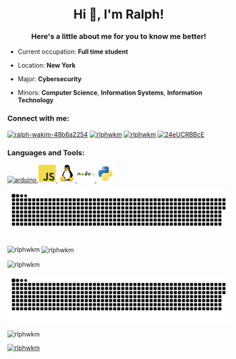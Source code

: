 <h1 align="center">Hi 👋, I'm Ralph!</h1>
<h3 align="center">Here's a little about me for you to know me better!</h3>

- Current occupation: **Full time student**

- Location: **New York**

- Major: **Cybersecurity**

- Minors: **Computer Science**, **Information Systems**, **Information Technology**

<h3 align="left">Connect with me:</h3>
<p align="left">
<a href="https://linkedin.com/in/ralph-wakim-48b6a2254" target="blank"><img align="center" src="https://raw.githubusercontent.com/rahuldkjain/github-profile-readme-generator/master/src/images/icons/Social/linked-in-alt.svg" alt="ralph-wakim-48b6a2254" height="30" width="40" /></a>
<a href="https://twitter.com/rlphwkm" target="blank"><img align="center" src="https://raw.githubusercontent.com/rahuldkjain/github-profile-readme-generator/master/src/images/icons/Social/twitter.svg" alt="rlphwkm" height="30" width="40" /></a>
<a href="https://instagram.com/rlphwkm" target="blank"><img align="center" src="https://raw.githubusercontent.com/rahuldkjain/github-profile-readme-generator/master/src/images/icons/Social/instagram.svg" alt="rlphwkm" height="30" width="40" /></a>
<a href="https://discord.gg/24eUCRBBcE" target="blank"><img align="center" src="https://raw.githubusercontent.com/rahuldkjain/github-profile-readme-generator/master/src/images/icons/Social/discord.svg" alt="24eUCRBBcE" height="30" width="40" /></a>
</p>

<h3 align="left">Languages and Tools:</h3>
<p align="left"> <a href="https://www.arduino.cc/" target="_blank" rel="noreferrer"> <img src="https://cdn.worldvectorlogo.com/logos/arduino-1.svg" alt="arduino" width="40" height="40"/> </a> <a href="https://developer.mozilla.org/en-US/docs/Web/JavaScript" target="_blank" rel="noreferrer"> <img src="https://raw.githubusercontent.com/devicons/devicon/master/icons/javascript/javascript-original.svg" alt="javascript" width="40" height="40"/> </a> <a href="https://www.linux.org/" target="_blank" rel="noreferrer"> <img src="https://raw.githubusercontent.com/devicons/devicon/master/icons/linux/linux-original.svg" alt="linux" width="40" height="40"/> </a> <a href="https://nodejs.org" target="_blank" rel="noreferrer"> <img src="https://raw.githubusercontent.com/devicons/devicon/master/icons/nodejs/nodejs-original-wordmark.svg" alt="nodejs" width="40" height="40"/> </a> <a href="https://www.python.org" target="_blank" rel="noreferrer"> <img src="https://raw.githubusercontent.com/devicons/devicon/master/icons/python/python-original.svg" alt="python" width="40" height="40"/> </a> </p>

<a href="https://github.com/rlphwkm"><img src="contributions.svg"></a>

<p><img align="left" src="https://github-readme-stats.vercel.app/api/top-langs?username=rlphwkm&show_icons=true&locale=en&layout=compact" alt="rlphwkm" /></p>

<p>&nbsp;<img align="center" src="https://github-readme-stats.vercel.app/api?username=rlphwkm&show_icons=true&locale=en" alt="rlphwkm" /></p>

<p><img align="center" src="https://github-readme-streak-stats.herokuapp.com/?user=rlphwkm&" alt="rlphwkm" /></p>

<a href="https://github.com/rlphwkm"><img src="contributions.svg"></a>

<p align="left"> <img src="https://komarev.com/ghpvc/?username=rlphwkm&label=Profile%20views&color=0e75b6&style=flat" alt="rlphwkm" /> </p>

<p align="left"> <a href="https://instagram.com/rlphwkm" target="blank"><img src="https://img.shields.io/twitter/follow/rlphwkm?logo=twitter&style=for-the-badge" alt="rlphwkm" /></a> </p>
